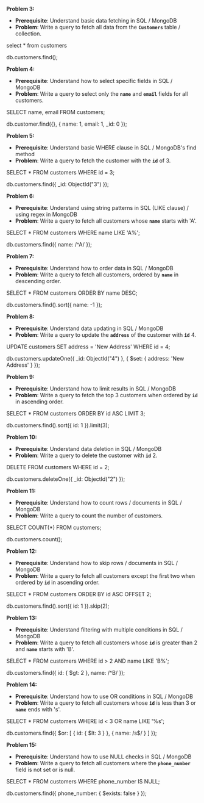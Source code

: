 **Problem 3:**

- **Prerequisite**: Understand basic data fetching in SQL / MongoDB
- **Problem**: Write a query to fetch all data from the **`Customers`** table / collection.

select * from customers

db.customers.find();


**Problem 4:**

- **Prerequisite**: Understand how to select specific fields in SQL / MongoDB
- **Problem**: Write a query to select only the **`name`** and **`email`** fields for all customers.

SELECT name, email FROM customers;


db.customer.find({}, { name: 1, email: 1, _id: 0 });


**Problem 5:**

- **Prerequisite**: Understand basic WHERE clause in SQL / MongoDB's find method
- **Problem**: Write a query to fetch the customer with the **`id`** of 3.

SELECT * FROM customers WHERE id = 3;


db.customers.find({ _id: ObjectId("3") });

**Problem 6:**

- **Prerequisite**: Understand using string patterns in SQL (LIKE clause) / using regex in MongoDB
- **Problem**: Write a query to fetch all customers whose **`name`** starts with 'A'.

SELECT * FROM customers WHERE name LIKE 'A%';

db.customers.find({ name: /^A/ });

**Problem 7:**

- **Prerequisite**: Understand how to order data in SQL / MongoDB
- **Problem**: Write a query to fetch all customers, ordered by **`name`** in descending order.

SELECT * FROM customers ORDER BY name DESC;


db.customers.find().sort({ name: -1 });


**Problem 8:**

- **Prerequisite**: Understand data updating in SQL / MongoDB
- **Problem**: Write a query to update the **`address`** of the customer with **`id`** 4.

UPDATE customers SET address = 'New Address' WHERE id = 4;

db.customers.updateOne({ _id: ObjectId("4") }, { $set: { address: 'New Address' } });


**Problem 9:**

- **Prerequisite**: Understand how to limit results in SQL / MongoDB
- **Problem**: Write a query to fetch the top 3 customers when ordered by **`id`** in ascending order.

SELECT * FROM customers ORDER BY id ASC LIMIT 3;

db.customers.find().sort({ id: 1 }).limit(3);


**Problem 10:**

- **Prerequisite**: Understand data deletion in SQL / MongoDB
- **Problem**: Write a query to delete the customer with **`id`** 2.

DELETE FROM customers WHERE id = 2;

db.customers.deleteOne({ _id: ObjectId("2") });

**Problem 11:**

- **Prerequisite**: Understand how to count rows / documents in SQL / MongoDB
- **Problem**: Write a query to count the number of customers.

SELECT COUNT(*) FROM customers;

db.customers.count();

**Problem 12:**

- **Prerequisite**: Understand how to skip rows / documents in SQL / MongoDB
- **Problem**: Write a query to fetch all customers except the first two when ordered by **`id`** in ascending order.

SELECT * FROM customers ORDER BY id ASC OFFSET 2;

db.customers.find().sort({ id: 1 }).skip(2);

**Problem 13:**

- **Prerequisite**: Understand filtering with multiple conditions in SQL / MongoDB
- **Problem**: Write a query to fetch all customers whose **`id`** is greater than 2 and **`name`** starts with 'B'.

SELECT * FROM customers WHERE id > 2 AND name LIKE 'B%';

db.customers.find({ id: { $gt: 2 }, name: /^B/ });

**Problem 14:**

- **Prerequisite**: Understand how to use OR conditions in SQL / MongoDB
- **Problem**: Write a query to fetch all customers whose **`id`** is less than 3 or **`name`** ends with 's'.

SELECT * FROM customers WHERE id < 3 OR name LIKE '%s';

db.customers.find({ $or: [ { id: { $lt: 3 } }, { name: /s$/ } ] });

**Problem 15:**

- **Prerequisite**: Understand how to use NULL checks in SQL / MongoDB
- **Problem**: Write a query to fetch all customers where the **`phone_number`** field is not set or is null.

SELECT * FROM customers WHERE phone_number IS NULL;

db.customers.find({ phone_number: { $exists: false } });